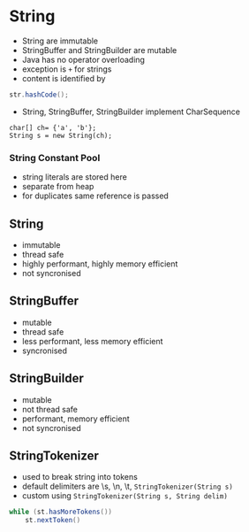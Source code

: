 # String

-   String are immutable
-   StringBuffer and StringBuilder are mutable
-   Java has no operator overloading
-   exception is `+` for strings
-   content is identified by

```java
str.hashCode();
```

-   String, StringBuffer, StringBuilder implement CharSequence

```
char[] ch= {'a', 'b'};
String s = new String(ch);
```

### String Constant Pool

-   string literals are stored here
-   separate from heap
-   for duplicates same reference is passed

## String

-   immutable
-   thread safe
-   highly performant, highly memory efficient
-   not syncronised

## StringBuffer

-   mutable
-   thread safe
-   less performant, less memory efficient
-   syncronised

## StringBuilder

-   mutable
-   not thread safe
-   performant, memory efficient
-   not syncronised

## StringTokenizer

- used to break string into tokens
- default delimiters are \s, \n, \t, `StringTokenizer(String s)`
- custom using `StringTokenizer(String s, String delim)`

```java
while (st.hasMoreTokens())
    st.nextToken()
```
